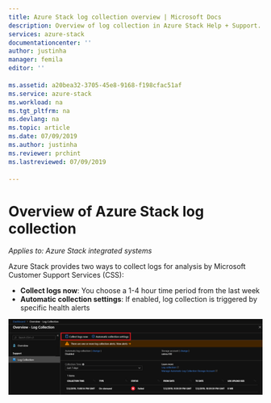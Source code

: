 ```yaml
---
title: Azure Stack log collection overview | Microsoft Docs
description: Overview of log collection in Azure Stack Help + Support.
services: azure-stack
documentationcenter: ''
author: justinha
manager: femila
editor: ''

ms.assetid: a20bea32-3705-45e8-9168-f198cfac51af
ms.service: azure-stack
ms.workload: na
ms.tgt_pltfrm: na
ms.devlang: na
ms.topic: article
ms.date: 07/09/2019
ms.author: justinha
ms.reviewer: prchint
ms.lastreviewed: 07/09/2019

---
```

# Overview of Azure Stack log collection 

*Applies to: Azure Stack integrated systems*

Azure Stack provides two ways to collect logs for analysis by Microsoft Customer Support Services (CSS):

- **Collect logs now**: You choose a 1-4 hour time period from the last week
- **Automatic collection settings**: If enabled, log collection is triggered by specific health alerts 

![Screenshot of Log Collection options](media/azure-stack-automatic-log-collection/azure-stack-log-collection-overview.png)